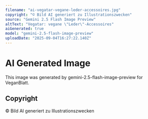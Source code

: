 ```yaml
---
filename: "ai-vegatar-vegane-leder-accessoires.jpg"
copyright: "© Bild AI generiert zu Illustrationszwecken"
source: "Gemini 2.5 Flash Image Preview"
altText: "Vegatar: vegane \"Leder\"-Accessoires"
aiGenerated: true
model: "gemini-2.5-flash-image-preview"
uploadDate: "2025-09-04T16:27:22.140Z"
---
```


# AI Generated Image

This image was generated by gemini-2.5-flash-image-preview for VeganBlatt.

## Copyright
© Bild AI generiert zu Illustrationszwecken

